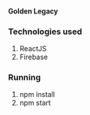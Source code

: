 #### Golden Legacy

### Technologies used
1. ReactJS
2. Firebase

### Running
1. npm install
2. npm start
